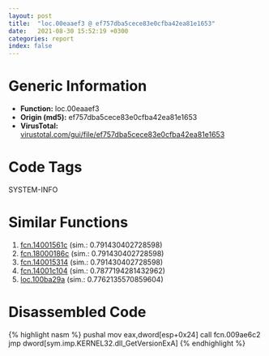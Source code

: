 ```yaml
---
layout: post
title:  "loc.00eaaef3 @ ef757dba5cece83e0cfba42ea81e1653"
date:   2021-08-30 15:52:19 +0300
categories: report
index: false
---
```


# Generic Information
- **Function:** loc.00eaaef3
- **Origin (md5):** ef757dba5cece83e0cfba42ea81e1653
- **VirusTotal:** [virustotal.com/gui/file/ef757dba5cece83e0cfba42ea81e1653][virustotal_ref]

# Code Tags
<span class="tag" id="SYSTEM-INFO">SYSTEM-INFO</span>


# Similar Functions

1. [fcn.14001561c][similar_1_ref] (sim.: 0.791430402728598)
2. [fcn.18000186c][similar_2_ref] (sim.: 0.791430402728598)
3. [fcn.140015314][similar_3_ref] (sim.: 0.791430402728598)
4. [fcn.14001c104][similar_4_ref] (sim.: 0.7877194281432962)
5. [loc.100ba29a][similar_5_ref] (sim.: 0.7762135570859604)


# Disassembled Code

{% highlight nasm %}
pushal
mov eax,dword[esp+0x24]
call fcn.009ae6c2
jmp dword[sym.imp.KERNEL32.dll_GetVersionExA]
{% endhighlight %}


[similar_1_ref]: /report/fcn.14001561c@c5b958b285b208bffd52d8455e15d93a
[similar_2_ref]: /report/fcn.18000186c@7dc44f7522d53d03c7b1f4335f6d2a15
[similar_3_ref]: /report/fcn.140015314@3bee9e0608c478ffce0d10559aae732b
[similar_4_ref]: /report/fcn.14001c104@3bee9e0608c478ffce0d10559aae732b
[similar_5_ref]: /report/loc.100ba29a@89dc67d2f980e8488f97b1bf8cb24258
[virustotal_ref]: https://www.virustotal.com/gui/file/ef757dba5cece83e0cfba42ea81e1653